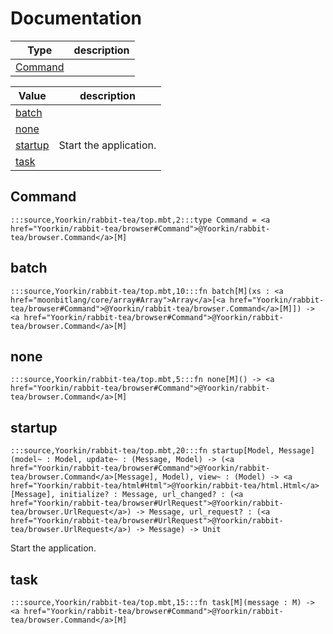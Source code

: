 # Documentation
|Type|description|
|---|---|
|[Command](#Command)||

|Value|description|
|---|---|
|[batch](#batch)||
|[none](#none)||
|[startup](#startup)| Start the application.|
|[task](#task)||

## Command

```moonbit
:::source,Yoorkin/rabbit-tea/top.mbt,2:::type Command = <a href="Yoorkin/rabbit-tea/browser#Command">@Yoorkin/rabbit-tea/browser.Command</a>[M]
```


## batch

```moonbit
:::source,Yoorkin/rabbit-tea/top.mbt,10:::fn batch[M](xs : <a href="moonbitlang/core/array#Array">Array</a>[<a href="Yoorkin/rabbit-tea/browser#Command">@Yoorkin/rabbit-tea/browser.Command</a>[M]]) -> <a href="Yoorkin/rabbit-tea/browser#Command">@Yoorkin/rabbit-tea/browser.Command</a>[M]
```


## none

```moonbit
:::source,Yoorkin/rabbit-tea/top.mbt,5:::fn none[M]() -> <a href="Yoorkin/rabbit-tea/browser#Command">@Yoorkin/rabbit-tea/browser.Command</a>[M]
```


## startup

```moonbit
:::source,Yoorkin/rabbit-tea/top.mbt,20:::fn startup[Model, Message](model~ : Model, update~ : (Message, Model) -> (<a href="Yoorkin/rabbit-tea/browser#Command">@Yoorkin/rabbit-tea/browser.Command</a>[Message], Model), view~ : (Model) -> <a href="Yoorkin/rabbit-tea/html#Html">@Yoorkin/rabbit-tea/html.Html</a>[Message], initialize? : Message, url_changed? : (<a href="Yoorkin/rabbit-tea/browser#UrlRequest">@Yoorkin/rabbit-tea/browser.UrlRequest</a>) -> Message, url_request? : (<a href="Yoorkin/rabbit-tea/browser#UrlRequest">@Yoorkin/rabbit-tea/browser.UrlRequest</a>) -> Message) -> Unit
```
 Start the application.

## task

```moonbit
:::source,Yoorkin/rabbit-tea/top.mbt,15:::fn task[M](message : M) -> <a href="Yoorkin/rabbit-tea/browser#Command">@Yoorkin/rabbit-tea/browser.Command</a>[M]
```

